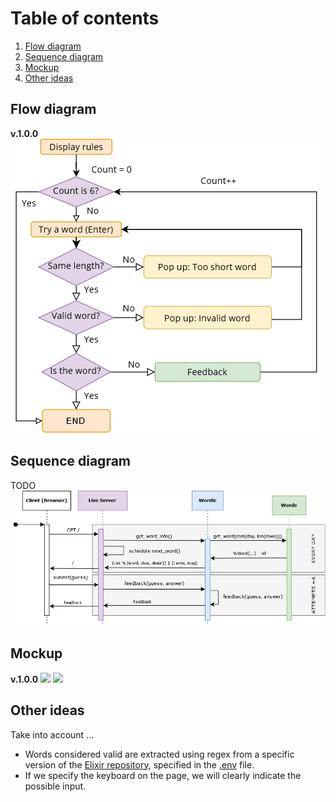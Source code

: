 # Table of contents

1. [Flow diagram](#flow-diagram)
2. [Sequence diagram](#sequence-diagram)
3. [Mockup](#mockup)
4. [Other ideas](#other-ideas)

## Flow diagram

**v.1.0.0**
<img src="/docs/images/diagrams/flow_diagram.png"/>

## Sequence diagram

TODO <img src="/docs/images/diagrams/sequence_diagram.png"/>

## Mockup

**v.1.0.0**
<img src="/docs/images/mockups/pag1.png"/>
<img src="/docs/images/mockups/pag2.png"/>

## Other ideas

Take into account ...

- Words considered valid are extracted using regex from a specific version of the [Elixir repository](https://github.com/elixir-lang/elixir/tags), specified in the [.env](/.env) file.
- If we specify the keyboard on the page, we will clearly indicate the possible input.
